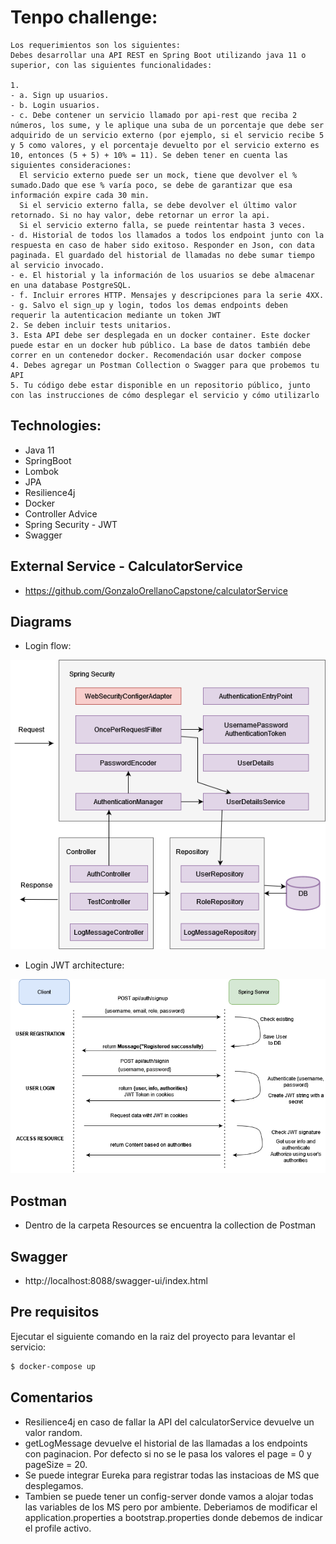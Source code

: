 # Tenpo challenge:

```
Los requerimientos son los siguientes:
Debes desarrollar una API REST en Spring Boot utilizando java 11 o superior, con las siguientes funcionalidades:

1.
- a. Sign up usuarios.
- b. Login usuarios.
- c. Debe contener un servicio llamado por api-rest que reciba 2 números, los sume, y le aplique una suba de un porcentaje que debe ser adquirido de un servicio externo (por ejemplo, si el servicio recibe 5 y 5 como valores, y el porcentaje devuelto por el servicio externo es 10, entonces (5 + 5) + 10% = 11). Se deben tener en cuenta las siguientes consideraciones:
  El servicio externo puede ser un mock, tiene que devolver el % sumado.Dado que ese % varía poco, se debe de garantizar que esa información expire cada 30 min.
  Si el servicio externo falla, se debe devolver el último valor retornado. Si no hay valor, debe retornar un error la api.
  Si el servicio externo falla, se puede reintentar hasta 3 veces.
- d. Historial de todos los llamados a todos los endpoint junto con la respuesta en caso de haber sido exitoso. Responder en Json, con data paginada. El guardado del historial de llamadas no debe sumar tiempo al servicio invocado.
- e. El historial y la información de los usuarios se debe almacenar en una database PostgreSQL.
- f. Incluir errores HTTP. Mensajes y descripciones para la serie 4XX.
- g. Salvo el sign_up y login, todos los demas endpoints deben requerir la autenticacion mediante un token JWT
2. Se deben incluir tests unitarios.
3. Esta API debe ser desplegada en un docker container. Este docker puede estar en un docker hub público. La base de datos también debe correr en un contenedor docker. Recomendación usar docker compose
4. Debes agregar un Postman Collection o Swagger para que probemos tu API
5. Tu código debe estar disponible en un repositorio público, junto con las instrucciones de cómo desplegar el servicio y cómo utilizarlo
```

## Technologies:
* Java 11
* SpringBoot
* Lombok
* JPA
* Resilience4j
* Docker
* Controller Advice
* Spring Security - JWT
* Swagger

## External Service - CalculatorService

* https://github.com/GonzaloOrellanoCapstone/calculatorService

## Diagrams

* Login flow:

![](src/main/resources/diagrams/LoginFlow.png)

* Login JWT architecture:

![](src/main/resources/diagrams/LoginJwtArchitecture.png)

## Postman

- Dentro de la carpeta Resources se encuentra la collection de Postman

## Swagger

- http://localhost:8088/swagger-ui/index.html

## Pre requisitos
Ejecutar el siguiente comando en la raiz del proyecto para levantar el servicio:
```bash
$ docker-compose up
```

## Comentarios
- Resilience4j en caso de fallar la API del calculatorService devuelve un valor random.
- getLogMessage devuelve el historial de las llamadas a los endpoints con paginacion. Por defecto si no se le pasa los valores el page = 0 y pageSize = 20.
- Se puede integrar Eureka para registrar todas las instacioas de MS que desplegamos.
- Tambien se puede tener un config-server donde vamos a alojar todas las variables de los MS pero por ambiente. Deberiamos de modificar el application.properties a bootstrap.properties donde debemos de indicar el profile activo.